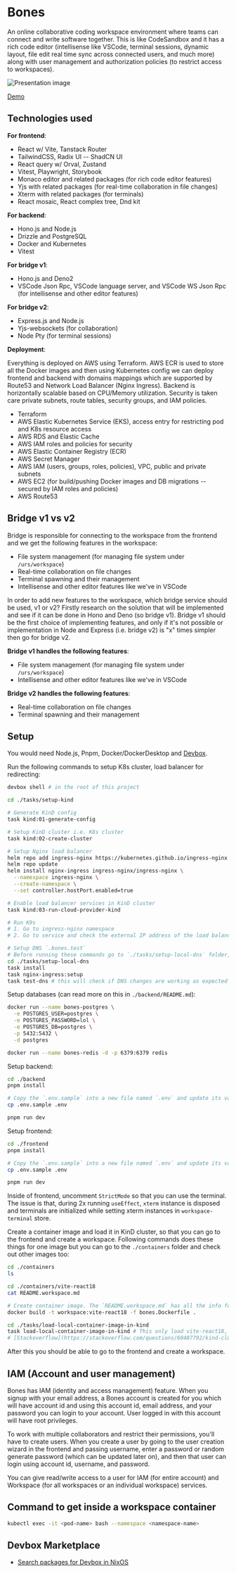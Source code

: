# Bones

An online collaborative coding workspace environment where teams can connect and write software together. This is like CodeSandbox and it has a rich code editor (intellisense like VSCode, terminal sessions, dynamic layout, file edit real time sync across connected users, and much more) along with user management and authorization policies (to restrict access to workspaces).

![Presentation image](./docs/presentation.png)

[Demo](https://www.youtube.com/watch?v=RG5bCvMIqtQ)

## Technologies used

**For frontend**:

- React w/ Vite, Tanstack Router
- TailwindCSS, Radix UI -- ShadCN UI
- React query w/ Orval, Zustand
- Vitest, Playwright, Storybook
- Monaco editor and related packages (for rich code editor features)
- Yjs with related packages (for real-time collaboration in file changes)
- Xterm with related packages (for terminals)
- React mosaic, React complex tree, Dnd kit

**For backend**:

- Hono.js and Node.js
- Drizzle and PostgreSQL
- Docker and Kubernetes
- Vitest

**For bridge v1**:

- Hono.js and Deno2
- VSCode Json Rpc, VSCode language server, and VSCode WS Json Rpc (for intellisense and other editor features)

**For bridge v2**:

- Express.js and Node.js
- Yjs-websockets (for collaboration)
- Node Pty (for terminal sessions)

**Deployment**:

Everything is deployed on AWS using Terraform. AWS ECR is used to store all the Docker images and then using Kubernetes config we can deploy frontend and backend with domains mappings which are supported by Route53 and Network Load Balancer (Nginx Ingress). Backend is horizontally scalable based on CPU/Memory utilization. Security is taken care private subnets, route tables, security groups, and IAM policies.

- Terraform
- AWS Elastic Kubernetes Service (EKS), access entry for restricting pod and K8s resource access
- AWS RDS and Elastic Cache
- AWS IAM roles and policies for security
- AWS Elastic Container Registry (ECR)
- AWS Secret Manager
- AWS IAM (users, groups, roles, policies), VPC, public and private subnets
- AWS EC2 (for build/pushing Docker images and DB migrations -- secured by IAM roles and policies)
- AWS Route53

## Bridge v1 vs v2

Bridge is responsible for connecting to the workspace from the frontend and we get the following features in the workspace:

- File system management (for managing file system under `/urs/workspace`)
- Real-time collaboration on file changes
- Terminal spawning and their management
- Intellisense and other editor features like we've in VSCode

In order to add new features to the workspace, which bridge service should be used, v1 or v2? Firstly research on the solution that will be implemented and see if it can be done in Hono and Deno (so bridge v1). Bridge v1 should be the first choice of implementing features, and only if it's not possible or implementation in Node and Express (i.e. bridge v2) is "x" times simpler then go for bridge v2.

**Bridge v1 handles the following features**:

- File system management (for managing file system under `/urs/workspace`)
- Intellisense and other editor features like we've in VSCode

**Bridge v2 handles the following features**:

- Real-time collaboration on file changes
- Terminal spawning and their management

## Setup

You would need Node.js, Pnpm, Docker/DockerDesktop and [Devbox](https://www.jetify.com/docs/devbox/installing_devbox/?install-method=macos).

Run the following commands to setup K8s cluster, load balancer for redirecting:

```bash
devbox shell # in the root of this project

cd ./tasks/setup-kind

# Generate KinD config
task kind:01-generate-config

# Setup KinD cluster i.e. K8s cluster
task kind:02-create-cluster 

# Setup Nginx load balancer
helm repo add ingress-nginx https://kubernetes.github.io/ingress-nginx
helm repo update
helm install nginx-ingress ingress-nginx/ingress-nginx \
  --namespace ingress-nginx \
  --create-namespace \
  --set controller.hostPort.enabled=true

# Enable load balancer services in KinD cluster
task kind:03-run-cloud-provider-kind

# Run K9s
# 1. Go to ingress-nginx namespace
# 2. Go to service and check the external IP address of the load balancer (This will be used in configuring the top level domain for routing traffic for workspace to this load balancer in our machine instead of going to the internet.)

# Setup DNS `.bones.test`
# Before running these commands go to `./tasks/setup-local-dns` folder, then open the `Taskfile.yaml` inside it and update `LOCAL_DNS_RESOLVER_IP` env variable with the external IP address of the load balancer; then run these commands:
cd ./tasks/setup-local-dns
task install
task nginx-ingress:setup
task test-dns # this will check if DNS changes are working as expected
```

Setup databases (can read more on this in `./backend/README.md`):

```bash
docker run --name bones-postgres \
  -e POSTGRES_USER=postgres \
  -e POSTGRES_PASSWORD=lol \
  -e POSTGRES_DB=postgres \
  -p 5432:5432 \
  -d postgres

docker run --name bones-redis -d -p 6379:6379 redis
```

Setup backend:

```bash
cd ./backend
pnpm install

# Copy the `.env.sample` into a new file named `.env` and update its values accordingly
cp .env.sample .env

pnpm run dev
```

Setup frontend:

```bash
cd ./frontend
pnpm install

# Copy the `.env.sample` into a new file named `.env` and update its values accordingly
cp .env.sample .env

pnpm run dev
```

Inside of frontend, uncomment `StrictMode` so that you can use the terminal. The issue is that, during 2x running `useEffect`, `xterm` instance is disposed and terminals are initialized while setting xterm instances in `workspace-terminal` store.

Create a container image and load it in KinD cluster, so that you can go to the frontend and create a workspace. Following commands does these things for one image but you can go to the `./containers` folder and check out other images too:

```bash
cd ./containers
ls

cd ./containers/vite-react18
cat README.workspace.md

# Create container image. The `README.workspace.md` has all the info for the workspace setup:
docker build -t workspace:vite-react18 -f bones.Dockerfile .

cd ./tasks/load-local-container-image-in-kind
task load-local-container-image-in-kind # This only load vite-react18, for others you'll have to update this task in `Taskfile.yaml`
# [Stackoverflow](https://stackoverflow.com/questions/60487792/kind-cluster-how-to-see-docker-images-that-are-loaded)
```

After this you should be able to go to the frontend and create a workspace.

## IAM (Account and user management)

Bones has IAM (identity and access management) feature. When you signup with your email address, a Bones account is created for you which will have account id and using this account id, email address, and your password you can login to your account. User logged in with this account will have root privileges.

To work with multiple collaborators and restrict their permissions, you'll have to create users. When you create a user by going to the user creation wizard in the frontend and passing username, enter a password or random generate password (which can be updated later on), and then that user can login using account id, username, and password.

You can give read/write access to a user for IAM (for entire account) and Workspace (for all workspaces or an individual workspace) services.

## Command to get inside a workspace container

```bash
kubectl exec -it <pod-name> bash --namespace <namespace-name>
```

## Devbox Marketplace

- [Search packages for Devbox in NixOS](https://search.nixos.org/packages)
